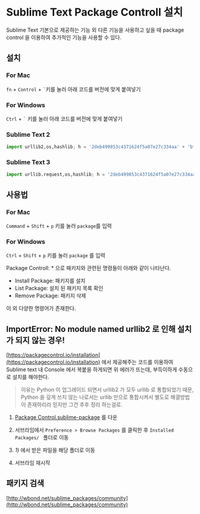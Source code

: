 # Sublime Text Package Controll 설치
Sublime Text 기본으로 제공하는 기능 외 다른 기능을 사용하고 싶을 때 package control 을 이용하여 추가적인 기능을 사용할 수 있다.

## 설치
### For Mac
```fn``` + ```Control``` + ``` ` ```키를 눌러 아래 코드를 버전에 맞게 붙여넣기

### For Windows
```Ctrl``` + ``` ` ``` 키를 눌러 아래 코드를 버전에 맞게 붙여넣기

### Sublime Text 2
```Python
import urllib2,os,hashlib; h = '2deb499853c4371624f5a07e27c334aa' + 'bf8c4e67d14fb0525ba4f89698a6d7e1'; pf = 'Package Control.sublime-package'; ipp = sublime.installed_packages_path(); os.makedirs( ipp ) if not os.path.exists(ipp) else None; urllib2.install_opener( urllib2.build_opener( urllib2.ProxyHandler()) ); by = urllib2.urlopen( 'http://packagecontrol.io/' + pf.replace(' ', '%20')).read(); dh = hashlib.sha256(by).hexdigest(); open( os.path.join( ipp, pf), 'wb' ).write(by) if dh == h else None; print('Error validating download (got %s instead of %s), please try manual install' % (dh, h) if dh != h else 'Please restart Sublime Text to finish installation')
```

### Sublime Text 3
```Python
import urllib.request,os,hashlib; h = '2deb499853c4371624f5a07e27c334aa' + 'bf8c4e67d14fb0525ba4f89698a6d7e1'; pf = 'Package Control.sublime-package'; ipp = sublime.installed_packages_path(); urllib.request.install_opener( urllib.request.build_opener( urllib.request.ProxyHandler()) ); by = urllib.request.urlopen( 'http://packagecontrol.io/' + pf.replace(' ', '%20')).read(); dh = hashlib.sha256(by).hexdigest(); print('Error validating download (got %s instead of %s), please try manual install' % (dh, h)) if dh != h else open(os.path.join( ipp, pf), 'wb' ).write(by)
```


## 사용법
### For Mac
```Command``` + ```Shift``` + ```p``` 키를 눌러 ```package```를 입력

### For Windows
```Ctrl``` + ```Shift``` + ```p``` 키를 눌러 ```package``` 를 입력

Package Controll: * 으로 패키지와 관련된 명령들이 아래와 같이 나타난다.

- Install Package: 패키지를 설치
- List Package: 설치 된 패키지 목록 확인
- Remove Package: 패키지 삭제

이 외 다양한 명령어가 존재한다.

## ImportError: No module named urllib2 로 인해 설치가 되지 않는 경우!
[https://packagecontrol.io/installation](https://packagecontrol.io/installation) 에서 제공해주는 코드를 이용하여 Sublime text 내 Console 에서 복붙을 하게되면 위 에러가 뜨는데, 부득이하게 수동으로 설치를 해야한다.

> 이유는 Python 이 업그레이드 되면서 urllib2 가 모두 urllib 로 통합되었기 때문, Python 을 깊게 쓰지 않는 나로서는 urllib 만으로 통합시켜서 별도로 해결방법이 존재하리라 믿지만 그건 추후 정리 하는걸로.

1) [Package Control.sublime-package](https://packagecontrol.io/Package%20Control.sublime-package) 를 다운

2) 서브라임에서 ```Preference > Browse Packages``` 를 클릭한 후 ```Installed Packages/ ``` 폴더로 이동

3) *1)* 에서 받은 파일을 해당 폴더로 이동

4) 서브라임 재시작



## 패키지 검색
[http://wbond.net/sublime_packages/community](http://wbond.net/sublime_packages/community)